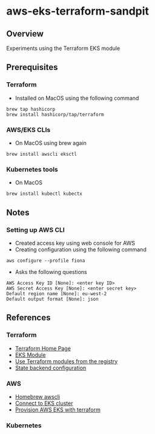 # aws-eks-terraform-sandpit

## Overview

Experiments using the Terraform EKS module


## Prerequisites

### Terraform

* Installed on MacOS using the following command

```
brew tap hashicorp
brew install hashicorp/tap/terraform
```

### AWS/EKS CLIs

* On MacOS using brew again

```
brew install awscli eksctl
```


### Kubernetes tools

* On MacOS

```
brew install kubectl kubectx
```


## Notes

### Setting up AWS CLI

* Created access key using web console for AWS
* Creating configuration using the following command

```
aws configure --profile fiona
```

* Asks the following questions

```
AWS Access Key ID [None]: <enter key ID>
AWS Secret Access Key [None]: <enter secret key>
Default region name [None]: eu-west-2
Default output format [None]: json
```


## References

### Terraform

* [Terraform Home Page](https://www.terraform.io/downloads)
* [EKS Module](https://registry.terraform.io/modules/terraform-aws-modules/eks/aws/latest)
* [Use Terraform modules from the registry](https://learn.hashicorp.com/tutorials/terraform/module-use?in=terraform/modules)
* [State backend configuration](https://www.terraform.io/language/settings/backends/local)

### AWS

* [Homebrew awscli](https://formulae.brew.sh/formula/awscli)
* [Connect to EKS cluster](https://aws.amazon.com/premiumsupport/knowledge-center/eks-cluster-connection/)
* [Provision AWS EKS with terraform](https://medium.com/devops-mojo/terraform-provision-amazon-eks-cluster-using-terraform-deploy-create-aws-eks-kubernetes-cluster-tf-4134ab22c594)


### Kubernetes

